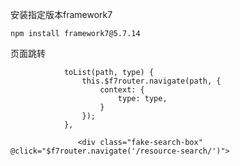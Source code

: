 安装指定版本framework7

```
npm install framework7@5.7.14
```

页面跳转

```
			toList(path, type) {
				this.$f7router.navigate(path, {
					context: {
						type: type,
					}
				});
			},
```

`				<div class="fake-search-box" @click="$f7router.navigate('/resource-search/')">`


